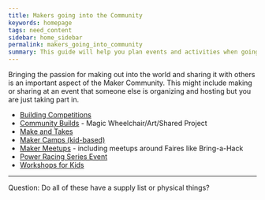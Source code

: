 ```yaml
---
title: Makers going into the Community
keywords: homepage
tags: need_content
sidebar: home_sidebar
permalink: makers_going_into_community
summary: This guide will help you plan events and activities when going into the community.
---
```


Bringing the passion for making out into the world and sharing it with others is an important aspect of the Maker Community. This might include making or sharing at an event that someone else is organizing and hosting but you are just taking part in.


* [Building Competitions](building_competitions)
* [Community Builds](community_builds) - Magic Wheelchair/Art/Shared Project
* [Make and Takes](make_and_takes)
* [Maker Camps (kid-based)](maker_camps)
* [Maker Meetups](maker_meetups) - including meetups around Faires like Bring-a-Hack
* [Power Racing Series Event](ppprs_event)
* [Workshops for Kids](workshops_for_kids)


---

Question: Do all of these have a supply list or physical things?